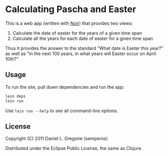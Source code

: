 # Calculating Pascha and Easter

This is a web app (written with [Noir](https://github.com/ibdknox/noir)) that provides two views:

 1. Calculate the date of easter for the years of a given time span
 2. Calculate all the years for each date of easter for a given time span

Thus it provides the answer to the standard "What date is Easter this year?" as well as "In the next 100 years, in what years will Easter occur on April 10th?"

## Usage

To run the site, pull down dependencies and run the app:

```bash
lein deps
lein run
```

Use `lein run --help` to see all command-line options.

## License

Copyright (C) 2011 Daniel L. Gregoire (semperos)

Distributed under the Eclipse Public License, the same as Clojure.

